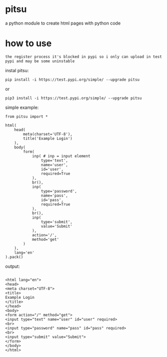 # pitsu
a python module to create html pages with python code

# how to use
```the register process it's blocked in pypi so i only can upload in test pypi and may be some uninstable```

instal pitsu:

```
pip install -i https://test.pypi.org/simple/ --upgrade pitsu
```

or 

```
pip3 install -i https://test.pypi.org/simple/ --upgrade pitsu
```

simple example:

```
from pitsu import *

html(
    head(
        meta(charset='UTF-8'),
        title('Example Login')
    ),
    body(
        form(
            inp( # inp = input element
                type='text',
                name='user',
                id='user',
                required=True
            ),
            br(),
            inp(
                type='password',
                name='pass',
                id='pass',
                required=True
            ),
            br(),
            inp(
                type='submit',
                value='Submit'
            ),
            action='/',
            method='get'
        )
    ),
    lang='en'
).pack()
```

output:
```

<html lang="en">
<head>
<meta charset="UTF-8">
<title>
Example Login
</title>
</head>
<body>
<form action="/" method="get">
<input type="text" name="user" id="user" required>
<br>
<input type="password" name="pass" id="pass" required>
<br>
<input type="submit" value="Submit">
</form>
</body>
</html>
```
